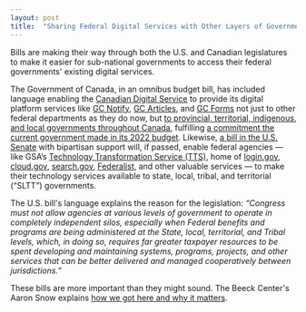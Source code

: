 ```yaml
---
layout: post
title:  "Sharing Federal Digital Services with Other Layers of Government"
---
```

Bills are making their way through both the U.S. and Canadian legislatures to make it easier for sub-national governments to access their federal governments' existing digital services.

The Government of Canada, in an omnibus budget bill, has included language enabling the [Canadian Digital Service](https://digital.canada.ca/) to provide its digital platform services like [GC Notify](https://notification.canada.ca/), [GC Articles](https://articles.alpha.canada.ca/), and [GC Forms](https://forms-formulaires.alpha.canada.ca/en/welcome-bienvenue) not just to other federal departments as they do now, but [to provincial, territorial, indigenous, and local governments throughout Canada](https://www.parl.ca/DocumentViewer/en/44-1/bill/C-19/first-reading#ID0E0FK0DA), fulfilling [a commitment the current government made in its 2022 budget](https://budget.gc.ca/2022/report-rapport/chap9-en.html#m173). Likewise, [a bill in the U.S. Senate](https://www.congress.gov/bill/117th-congress/senate-bill/3890) with bipartisan support will, if passed, enable federal agencies — like GSA’s [Technology Transformation Service (TTS)](https://tts.gsa.gov), home of [login.gov](https://www.login.gov/), [cloud.gov](https://cloud.gov/), [search.gov](https://search.gov/), [Federalist](https://federalist.18f.gov/), and other valuable services —  to make their technology services available to state, local, tribal, and territorial (“SLTT”) governments.

The U.S. bill's language explains the reason for the legislation: _“Congress must not allow agencies at various levels of government to operate in completely independent silos, especially when Federal benefits and programs are being administered at the State, local, territorial, and Tribal levels, which, in doing so, requires far greater taxpayer resources to be spent developing and maintaining systems, programs, projects, and other services that can be better delivered and managed cooperatively between jurisdictions.”_

These bills are more important than they might sound. The Beeck Center's Aaron Snow explains [how we got here and why it matters](https://aaronsnow.net/2022/05/09/sharing-federal-digital-services-with-other-layers-of-government.html).
